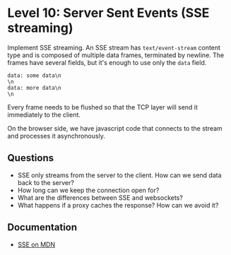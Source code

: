 # Level 10: Server Sent Events (SSE streaming)
Implement SSE streaming. An SSE stream has `text/event-stream` content type and is composed of multiple data frames, terminated by newline. The frames have several fields, but it's enough to use only the `data` field.

```
data: some data\n
\n
data: more data\n
\n
```
Every frame needs to be flushed so that the TCP layer will send it immediately to the client.

On the browser side, we have javascript code that connects to the stream and processes it asynchronously.

## Questions
- SSE only streams from the server to the client. How can we send data back to the server?
- How long can we keep the connection open for?
- What are the differences between SSE and websockets?
- What happens if a proxy caches the response? How can we avoid it?

## Documentation
- [SSE on MDN](https://developer.mozilla.org/en-US/docs/Web/API/Server-sent_events/Using_server-sent_events)